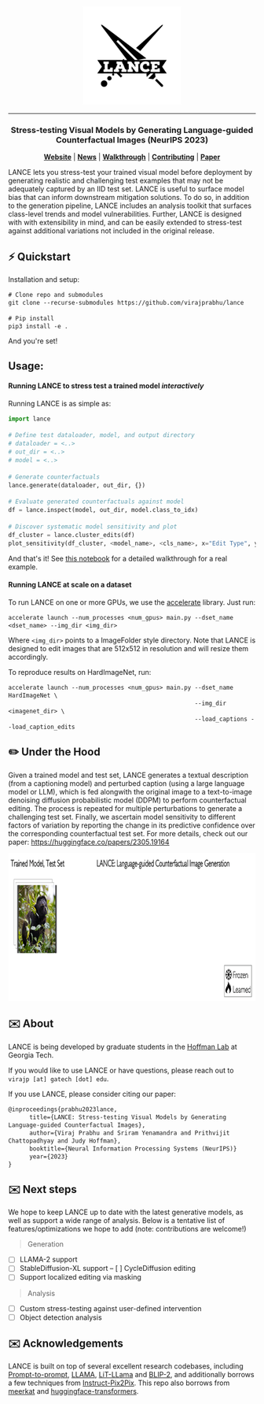 <div align="center">
    <img src="data/logo.png" height=200 alt="LANCE logo"/>

---

### Stress-testing Visual Models by Generating Language-guided Counterfactual Images (NeurIPS 2023)

[**Website**](https://virajprabhu.github.io/lance-web/)
| [**News**](https://www.cc.gatech.edu/news/stress-test-method-detects-when-object-recognition-models-are-using-shortcuts)
| [**Walkthrough**](https://github.com/virajprabhu/LANCE/blob/master/walkthrough.ipynb)
| [**Contributing**](CONTRIBUTING.md)
| [**Paper**](https://huggingface.co/papers/2305.19164)

</div>

LANCE lets you stress-test your trained visual model before deployment by generating realistic and challenging test examples that may not be adequately captured by an IID test set. LANCE is useful to surface model bias that can inform downstream mitigation solutions. To do so, in addition to the generation pipeline, LANCE includes an analysis toolkit that surfaces class-level trends and model vulnerabilities. Further, LANCE is designed with with extensibility in mind, and can be easily extended to stress-test against additional variations not included in the original release.

## ⚡️ Quickstart

Installation and setup:
```
# Clone repo and submodules
git clone --recurse-submodules https://github.com/virajprabhu/lance

# Pip install
pip3 install -e .
```
And you're set!

## Usage: 

#### Running LANCE to stress test a trained model _interactively_

Running LANCE is as simple as:

```python
import lance

# Define test dataloader, model, and output directory
# dataloader = <..>
# out_dir = <..>
# model = <..>

# Generate counterfactuals
lance.generate(dataloader, out_dir, {})

# Evaluate generated counterfactuals against model
df = lance.inspect(model, out_dir, model.class_to_idx)

# Discover systematic model sensitivity and plot
df_cluster = lance.cluster_edits(df)
plot_sensitivity(df_cluster, <model_name>, <cls_name>, x="Edit Type", y="Sensitivity", sort_by=[])
```

And that's it! See [this notebook](https://github.com/virajprabhu/LANCE_release/blob/master/walkthrough.ipynb) for a detailed walkthrough for a real example.

#### Running LANCE at scale on a dataset

To run LANCE on one or more GPUs, we use the [accelerate](https://huggingface.co/docs/accelerate/index) library. Just run:
```
accelerate launch --num_processes <num_gpus> main.py --dset_name <dset_name> --img_dir <img_dir>
```

Where `<img_dir>` points to a ImageFolder style directory. Note that LANCE is designed to edit images that are 512x512 in resolution and will resize them accordingly. 

To reproduce results on HardImageNet, run:
```
accelerate launch --num_processes <num_gpus> main.py --dset_name HardImageNet \
                                                     --img_dir <imagenet_dir> \
                                                     --load_captions --load_caption_edits
```

## ✏️ Under the Hood

Given a trained model and test set, LANCE generates a textual description (from a captioning model) and perturbed caption (using a large language model or LLM), which is fed alongwith the original image to a text-to-image denoising diffusion probabilistic model (DDPM) to perform counterfactual editing. The process is repeated for multiple perturbations to generate a challenging test set. Finally, we ascertain model sensitivity to different factors of variation by reporting the change in its predictive confidence over the corresponding counterfactual test set. For more details, check out our paper: https://huggingface.co/papers/2305.19164 

<div align="center">
	<img src="data/lance.gif" height=300 alt="LANCE logo"/>
</div>


## ✉️ About

LANCE is being developed by graduate students in the [Hoffman Lab](https://faculty.cc.gatech.edu/~judy/) at Georgia Tech. 

If you would like to use LANCE or have questions, please reach out to `virajp [at] gatech [dot] edu`. 

If you use LANCE, please consider citing our paper:
```
@inproceedings{prabhu2023lance,
      title={LANCE: Stress-testing Visual Models by Generating Language-guided Counterfactual Images}, 
      author={Viraj Prabhu and Sriram Yenamandra and Prithvijit Chattopadhyay and Judy Hoffman},
      booktitle={Neural Information Processing Systems (NeurIPS)}
      year={2023}
}
```

## ✉️ Next steps

We hope to keep LANCE up to date with the latest generative models, as well as support a wide range of analysis. Below is a tentative list of features/optimizations we hope to add (note: contributions are welcome!)

> Generation

- [ ] LLAMA-2 support
- [ ] StableDiffusion-XL support
– [ ] CycleDiffusion editing
- [ ] Support localized editing via masking

> Analysis
- [ ] Custom stress-testing against user-defined intervention
- [ ] Object detection analysis

## ✉️ Acknowledgements

LANCE is built on top of several excellent research codebases, including [Prompt-to-prompt](https://github.com/google/prompt-to-prompt/), [LLAMA](https://github.com/facebookresearch/llama/blob/main/MODEL_CARD.md), [LiT-LLama](https://github.com/Lightning-AI/lit-llama) and [BLIP-2](https://github.com/salesforce/LAVIS/tree/main/projects/blip2), and additionally borrows a few techniques from [Instruct-Pix2Pix](https://github.com/timothybrooks/instruct-pix2pix). This repo also borrows from [meerkat](https://github.com/HazyResearch/meerkat) and [huggingface-transformers](https://github.com/huggingface/transformers).
